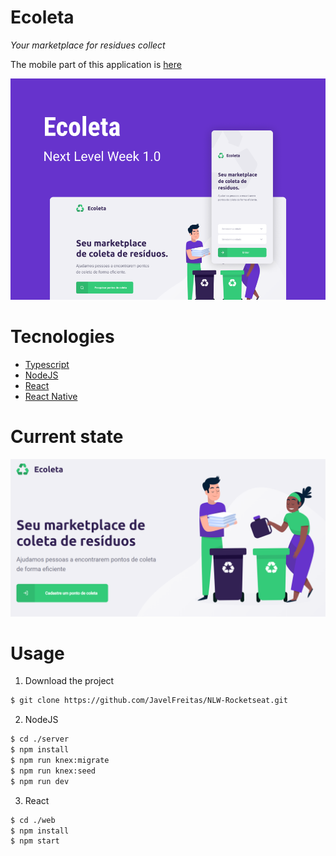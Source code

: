 # Ecoleta
*Your marketplace for residues collect*


The mobile part of this application is [here](https://github.com/JavelFreitas/Ecoleta-mobile-nlw-rocketseat)

<img src='images/capa.png'>

# Tecnologies 

- [Typescript](https://www.typescriptlang.org/)
- [NodeJS](https://nodejs.org/en/)
- [React](https://pt-br.reactjs.org/)
- [React Native](https://reactnative.dev/)


# Current state

<img src='images/Capturar.png'>

# Usage

1. Download the project

```bash
$ git clone https://github.com/JavelFreitas/NLW-Rocketseat.git 
```

2. NodeJS

```bash
$ cd ./server
$ npm install
$ npm run knex:migrate
$ npm run knex:seed
$ npm run dev
```

3. React

```bash
$ cd ./web
$ npm install
$ npm start
```
